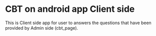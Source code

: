 # CBT on android app Client side

This is Client side app for user to answers the questions that have been provided by Admin side (cbt_page).
